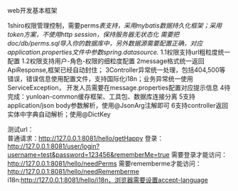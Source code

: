 web开发基本框架

1shiro权限管理控制，需要perms*表支持，采用mybatis数据持久化框架；采用token方案，不使用http session，保持服务器无状态化
需要把doc/db/perms.sql导入你的数据库中，另外数据源需要配置正确，对应application.properties文件中参数spring.datasource.*
1.1权限支持url粗粒度统一配置
1.2权限支持用户-角色-权限的细粒度配置
2message格式统一返回ApiResponse,框架已经自动封住；
3Controller异常统一处理，包括404,500等错误，错误信息使用配置文件，支持国际化i18n；业务异常统一使用ServiceException，
开发人员需要在message.properties配置对应提示信息
4待完成：yunloan-common缓存框架、工具包、数据库连接分离
5支持application/json body参数解析，使用@JsonArg注解即可
6支持controller返回实体中字典自动解析；使用@DictKey
    
测试url：    
普通请求：http://127.0.0.1:8081/hello/getHappy
登录：http://127.0.0.1:8081/user/login?username=test&password=123456&rememberMe=true
需要登录才能访问：http://127.0.0.1:8081/hello/needPerms 
需要rememberme才能访问：http://127.0.0.1:8081/hello/needRememberme
i18n:http://127.0.0.1:8081/hello/i18n，浏览器需要设置accept-language